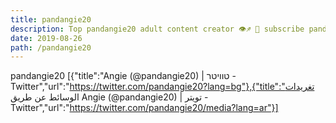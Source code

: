 ```yaml
---
title: pandangie20
description: Top pandangie20 adult content creator 👁♐️ 👑 subscribe pandangie20 to my porn site below IG pandangie20
date: 2019-08-26
path: /pandangie20
---
```


pandangie20
[{"title":"Angie (@pandangie20) | טוויטר - Twitter","url":"https://twitter.com/pandangie20?lang=bg"},{"title":"تغريدات الوسائط عن طريق Angie (@pandangie20) | تويتر - Twitter","url":"https://twitter.com/pandangie20/media?lang=ar"}]

